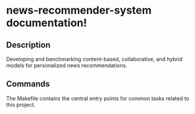 # news-recommender-system documentation!

## Description

Developing and benchmarking content-based, collaborative, and hybrid models for personalized news recommendations.

## Commands

The Makefile contains the central entry points for common tasks related to this project.

